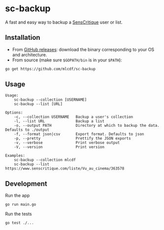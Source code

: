 # sc-backup

A fast and easy way to backup a [SensCritique](https://www.senscritique.com) user or list.

## Installation

- From [GitHub releases](https://github.com/mlcdf/sc-backup/releases): download the binary corresponding to your OS and architecture.
- From source (make sure `$GOPATH/bin` is in your `$PATH`):
```sh
go get https://github.com/mlcdf/sc-backup
```

## Usage

```
Usage:
    sc-backup --collection [USERNAME]
    sc-backup --list [URL]

Options:
    -c, --collection USERNAME   Backup a user's collection
    -l, --list URL              Backup a list
    -o, --output PATH           Directory at which to backup the data. Defaults to ./output
    -f, --format json|csv       Export format. Defaults to json
    -p, --pretty                Prettify the JSON exports
    -v, --verbose               Print verbose output
    -V, --version               Print version

Examples:
    sc-backup --collection mlcdf
    sc-backup --list https://www.senscritique.com/liste/Vu_au_cinema/363578
```

## Development

Run the app
```sh
go run main.go
```

Run the tests
```sh
go test ./...
```
